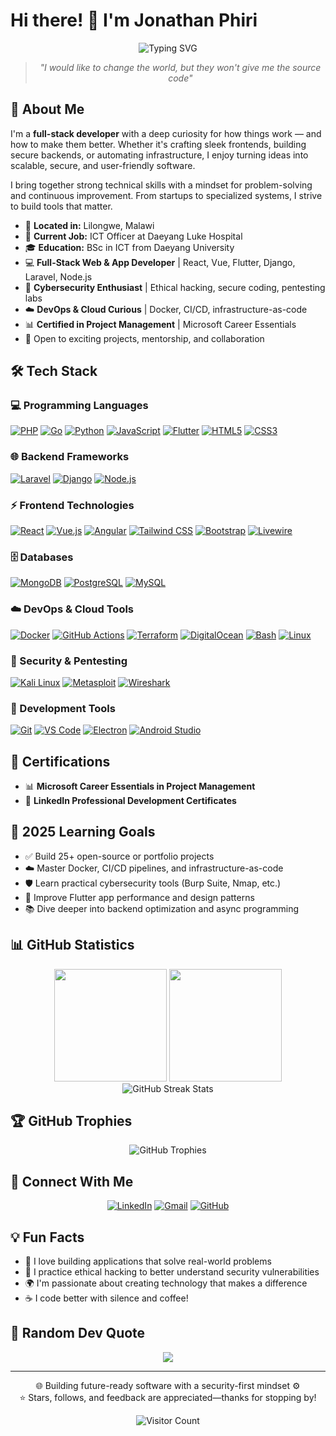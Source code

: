 # Hi there! 👋 I'm Jonathan Phiri

<div align="center">
<div align="center">
  <img src="https://readme-typing-svg.herokuapp.com?font=Fira+Code&pause=1000&color=00D9FF&center=true&vCenter=true&width=435&lines=Full+Stack+Developer;Tech+Innovator;Cybersecurity+Enthusiast;Always+Building+Something+Cool" alt="Typing SVG" />
</div>

</div>

<div align="center">
  
> *"I would like to change the world, but they won't give me the source code"*

</div>


## 🚀 About Me

I'm a **full-stack developer** with a deep curiosity for how things work — and how to make them better. Whether it's crafting sleek frontends, building secure backends, or automating infrastructure, I enjoy turning ideas into scalable, secure, and user-friendly software.

I bring together strong technical skills with a mindset for problem-solving and continuous improvement. From startups to specialized systems, I strive to build tools that matter.

- 📍 **Located in:** Lilongwe, Malawi <!-- Replace with your location -->
- 💼 **Current Job:** ICT Officer at Daeyang Luke Hospital
- 🎓 **Education:** BSc in ICT from Daeyang University
- 💻 **Full-Stack Web & App Developer** | React, Vue, Flutter, Django, Laravel, Node.js  
- 🔐 **Cybersecurity Enthusiast** | Ethical hacking, secure coding, pentesting labs  
- ☁️ **DevOps & Cloud Curious** | Docker, CI/CD, infrastructure-as-code 
- 📊 **Certified in Project Management** | Microsoft Career Essentials  
- 🤝 Open to exciting projects, mentorship, and collaboration

## 🛠️ Tech Stack

### 💻 Programming Languages  
<a href="https://www.php.net/" title="PHP"><img src="https://img.shields.io/badge/PHP-777BB4?style=for-the-badge&logo=php&logoColor=white" alt="PHP" /></a>
<a href="https://go.dev/" title="Go"><img src="https://img.shields.io/badge/Go-00ADD8?style=for-the-badge&logo=go&logoColor=white" alt="Go" /></a>
<a href="https://www.python.org/" title="Python"><img src="https://img.shields.io/badge/Python-3776AB?style=for-the-badge&logo=python&logoColor=white" alt="Python" /></a>
<a href="https://developer.mozilla.org/en-US/docs/Web/JavaScript" title="JavaScript"><img src="https://img.shields.io/badge/JavaScript-F7DF1E?style=for-the-badge&logo=javascript&logoColor=black" alt="JavaScript" /></a>
<a href="https://flutter.dev/" title="Dart & Flutter"><img src="https://img.shields.io/badge/Flutter-02569B?style=for-the-badge&logo=flutter&logoColor=white" alt="Flutter" /></a>
<a href="https://developer.mozilla.org/en-US/docs/Web/HTML" title="HTML5"><img src="https://img.shields.io/badge/HTML5-E34F26?style=for-the-badge&logo=html5&logoColor=white" alt="HTML5" /></a>
<a href="https://developer.mozilla.org/en-US/docs/Web/CSS" title="CSS3"><img src="https://img.shields.io/badge/CSS3-1572B6?style=for-the-badge&logo=css3&logoColor=white" alt="CSS3" /></a>

### 🌐 Backend Frameworks  
<a href="https://laravel.com/" title="Laravel"><img src="https://img.shields.io/badge/Laravel-FF2D20?style=for-the-badge&logo=laravel&logoColor=white" alt="Laravel" /></a>
<a href="https://www.djangoproject.com/" title="Django"><img src="https://img.shields.io/badge/Django-092E20?style=for-the-badge&logo=django&logoColor=white" alt="Django" /></a>
<a href="https://nodejs.org/" title="Node.js"><img src="https://img.shields.io/badge/Node.js-339933?style=for-the-badge&logo=nodedotjs&logoColor=white" alt="Node.js" /></a>

### ⚡ Frontend Technologies  
<a href="https://reactjs.org/" title="React"><img src="https://img.shields.io/badge/React-61DAFB?style=for-the-badge&logo=react&logoColor=black" alt="React" /></a>
<a href="https://vuejs.org/" title="Vue.js"><img src="https://img.shields.io/badge/Vue.js-4FC08D?style=for-the-badge&logo=vuedotjs&logoColor=white" alt="Vue.js" /></a>
<a href="https://angular.io/" title="Angular"><img src="https://img.shields.io/badge/Angular-DD0031?style=for-the-badge&logo=angular&logoColor=white" alt="Angular" /></a>
<a href="https://tailwindcss.com/" title="Tailwind CSS"><img src="https://img.shields.io/badge/Tailwind_CSS-38B2AC?style=for-the-badge&logo=tailwind-css&logoColor=white" alt="Tailwind CSS" /></a>
<a href="https://getbootstrap.com/" title="Bootstrap"><img src="https://img.shields.io/badge/Bootstrap-563D7C?style=for-the-badge&logo=bootstrap&logoColor=white" alt="Bootstrap" /></a>
<a href="https://livewire.laravel.com/" title="Laravel Livewire"><img src="https://img.shields.io/badge/Livewire-4E1CFF?style=for-the-badge&logo=laravel&logoColor=white" alt="Livewire" /></a>

### 🗄️ Databases  
<a href="https://www.mongodb.com/" title="MongoDB"><img src="https://img.shields.io/badge/MongoDB-47A248?style=for-the-badge&logo=mongodb&logoColor=white" alt="MongoDB" /></a>
<a href="https://www.postgresql.org/" title="PostgreSQL"><img src="https://img.shields.io/badge/PostgreSQL-336791?style=for-the-badge&logo=postgresql&logoColor=white" alt="PostgreSQL" /></a>
<a href="https://www.mysql.com/" title="MySQL"><img src="https://img.shields.io/badge/MySQL-4479A1?style=for-the-badge&logo=mysql&logoColor=white" alt="MySQL" /></a>

### ☁️ DevOps & Cloud Tools  
<a href="https://www.docker.com/" title="Docker"><img src="https://img.shields.io/badge/Docker-2496ED?style=for-the-badge&logo=docker&logoColor=white" alt="Docker" /></a>
<a href="https://github.com/features/actions" title="GitHub Actions"><img src="https://img.shields.io/badge/GitHub%20Actions-2088FF?style=for-the-badge&logo=githubactions&logoColor=white" alt="GitHub Actions" /></a>
<a href="https://www.terraform.io/" title="Terraform"><img src="https://img.shields.io/badge/Terraform-7B42BC?style=for-the-badge&logo=terraform&logoColor=white" alt="Terraform" /></a>
<a href="https://www.digitalocean.com/" title="DigitalOcean"><img src="https://img.shields.io/badge/DigitalOcean-0080FF?style=for-the-badge&logo=digitalocean&logoColor=white" alt="DigitalOcean" /></a>
<a href="https://www.gnu.org/software/bash/" title="Bash"><img src="https://img.shields.io/badge/Bash-4EAA25?style=for-the-badge&logo=gnu-bash&logoColor=white" alt="Bash" /></a>
<a href="https://ubuntu.com/" title="Linux / Ubuntu"><img src="https://img.shields.io/badge/Linux-FCC624?style=for-the-badge&logo=linux&logoColor=black" alt="Linux" /></a>

### 🔐 Security & Pentesting  
<a href="https://www.kali.org/" title="Kali Linux"><img src="https://img.shields.io/badge/Kali_Linux-557C94?style=for-the-badge&logo=kalilinux&logoColor=white" alt="Kali Linux" /></a>
<a href="https://www.metasploit.com/" title="Metasploit Framework"><img src="https://img.shields.io/badge/Metasploit-2596CD?style=for-the-badge&logo=metasploit&logoColor=white" alt="Metasploit" /></a>
<a href="https://www.wireshark.org/" title="Wireshark"><img src="https://img.shields.io/badge/Wireshark-1679A7?style=for-the-badge&logo=wireshark&logoColor=white" alt="Wireshark" /></a>

### 🧰 Development Tools  
<a href="https://git-scm.com/" title="Git"><img src="https://img.shields.io/badge/Git-F05032?style=for-the-badge&logo=git&logoColor=white" alt="Git" /></a>
<a href="https://code.visualstudio.com/" title="Visual Studio Code"><img src="https://img.shields.io/badge/VS_Code-007ACC?style=for-the-badge&logo=visual-studio-code&logoColor=white" alt="VS Code" /></a>
<a href="https://www.electronjs.org/" title="Electron (Desktop App Dev)"><img src="https://img.shields.io/badge/Electron-47848F?style=for-the-badge&logo=electron&logoColor=white" alt="Electron" /></a>
<a href="https://developer.android.com/studio" title="Android Studio"><img src="https://img.shields.io/badge/Android_Studio-3DDC84?style=for-the-badge&logo=android-studio&logoColor=white" alt="Android Studio" /></a>


## 📜 Certifications

- 📊 **Microsoft Career Essentials in Project Management**
- 💼 **LinkedIn Professional Development Certificates**

## 🎯 2025 Learning Goals

- ✅ Build 25+ open-source or portfolio projects
- ☁️ Master Docker, CI/CD pipelines, and infrastructure-as-code
- 🛡️ Learn practical cybersecurity tools (Burp Suite, Nmap, etc.)
- 📱 Improve Flutter app performance and design patterns
- 📚 Dive deeper into backend optimization and async programming


## 📊 GitHub Statistics

<div align="center">
  <img height="180em" src="https://github-readme-stats.vercel.app/api?username=ja-phiri&show_icons=true&theme=tokyonight&include_all_commits=true&count_private=true"/>
  <img height="180em" src="https://github-readme-stats.vercel.app/api/top-langs/?username=ja-phiri&layout=compact&langs_count=8&theme=tokyonight"/>
</div>

<div align="center">
  <img src="https://github-readme-streak-stats.herokuapp.com/?user=ja-phiri&theme=tokyonight" alt="GitHub Streak Stats"/>
</div>

## 🏆 GitHub Trophies

<div align="center">
  <img src="https://github-profile-trophy.vercel.app/?username=ja-phiri&theme=onedark&no-frame=true&no-bg=true&margin-w=4" alt="GitHub Trophies"/>
</div>

## 🤝 Connect With Me

<div align="center">
  
[![LinkedIn](https://img.shields.io/badge/LinkedIn-0077B5?style=for-the-badge&logo=linkedin&logoColor=white)](https://www.linkedin.com/in/jonathan-phiri-80a4a7218)
[![Gmail](https://img.shields.io/badge/Gmail-D14836?style=for-the-badge&logo=gmail&logoColor=white)](mailto:j0n9.phiri@gmail.com)
[![GitHub](https://img.shields.io/badge/GitHub-100000?style=for-the-badge&logo=github&logoColor=white)](https://github.com/ja-phiri)

</div>

## 💡 Fun Facts

- 🚀 I love building applications that solve real-world problems
- 🔐 I practice ethical hacking to better understand security vulnerabilities
- 🌍 I'm passionate about creating technology that makes a difference
- ☕ I code better with silence and coffee!

## 💭 Random Dev Quote

<div align="center">
  
![](https://quotes-github-readme.vercel.app/api?type=horizontal&theme=tokyonight)

</div>

---


<div align="center">
🌐 Building future-ready software with a security-first mindset ⚙️
</div>
<div align="center">
⭐️ Stars, follows, and feedback are appreciated—thanks for stopping by!
</div>
<div align="center">

![Visitor Count](https://komarev.com/ghpvc/?username=ja-phiri&color=blue&style=flat-square)

</div>
